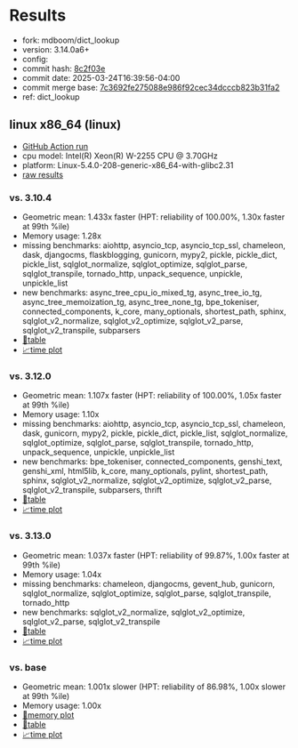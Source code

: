 # Results

- fork: mdboom/dict_lookup
- version: 3.14.0a6+
- config: 
- commit hash: [8c2f03e](https://github.com/mdboom/cpython/commit/8c2f03e)
- commit date: 2025-03-24T16:39:56-04:00
- commit merge base: [7c3692fe275088e986f92cec34dcccb823b31fa2](https://github.com/python/cpython/commit/7c3692fe275088e986f92cec34dcccb823b31fa2)
- ref: dict_lookup

## linux x86_64 (linux)

- [GitHub Action run](https://github.com/faster-cpython/benchmarking/actions/runs/14045456245)
- cpu model: Intel(R) Xeon(R) W-2255 CPU @ 3.70GHz
- platform: Linux-5.4.0-208-generic-x86_64-with-glibc2.31
- [raw results](bm-20250324-linux-x86_64-mdboom-dict_lookup-3.14.0a6%2B-8c2f03e.json)

### vs. 3.10.4

- Geometric mean: 1.433x faster (HPT: reliability of 100.00%, 1.30x faster at 99th %ile)
- Memory usage: 1.28x
- missing benchmarks: aiohttp, asyncio_tcp, asyncio_tcp_ssl, chameleon, dask, djangocms, flaskblogging, gunicorn, mypy2, pickle, pickle_dict, pickle_list, sqlglot_normalize, sqlglot_optimize, sqlglot_parse, sqlglot_transpile, tornado_http, unpack_sequence, unpickle, unpickle_list
- new benchmarks: async_tree_cpu_io_mixed_tg, async_tree_io_tg, async_tree_memoization_tg, async_tree_none_tg, bpe_tokeniser, connected_components, k_core, many_optionals, shortest_path, sphinx, sqlglot_v2_normalize, sqlglot_v2_optimize, sqlglot_v2_parse, sqlglot_v2_transpile, subparsers
- [📄table](bm-20250324-linux-x86_64-mdboom-dict_lookup-3.14.0a6%2B-8c2f03e-vs-3.10.4.md)
- [📈time plot](bm-20250324-linux-x86_64-mdboom-dict_lookup-3.14.0a6%2B-8c2f03e-vs-3.10.4.svg)

### vs. 3.12.0

- Geometric mean: 1.107x faster (HPT: reliability of 100.00%, 1.05x faster at 99th %ile)
- Memory usage: 1.10x
- missing benchmarks: aiohttp, asyncio_tcp, asyncio_tcp_ssl, chameleon, dask, gunicorn, mypy2, pickle, pickle_dict, pickle_list, sqlglot_normalize, sqlglot_optimize, sqlglot_parse, sqlglot_transpile, tornado_http, unpack_sequence, unpickle, unpickle_list
- new benchmarks: bpe_tokeniser, connected_components, genshi_text, genshi_xml, html5lib, k_core, many_optionals, pylint, shortest_path, sphinx, sqlglot_v2_normalize, sqlglot_v2_optimize, sqlglot_v2_parse, sqlglot_v2_transpile, subparsers, thrift
- [📄table](bm-20250324-linux-x86_64-mdboom-dict_lookup-3.14.0a6%2B-8c2f03e-vs-3.12.0.md)
- [📈time plot](bm-20250324-linux-x86_64-mdboom-dict_lookup-3.14.0a6%2B-8c2f03e-vs-3.12.0.svg)

### vs. 3.13.0

- Geometric mean: 1.037x faster (HPT: reliability of 99.87%, 1.00x faster at 99th %ile)
- Memory usage: 1.04x
- missing benchmarks: chameleon, djangocms, gevent_hub, gunicorn, sqlglot_normalize, sqlglot_optimize, sqlglot_parse, sqlglot_transpile, tornado_http
- new benchmarks: sqlglot_v2_normalize, sqlglot_v2_optimize, sqlglot_v2_parse, sqlglot_v2_transpile
- [📄table](bm-20250324-linux-x86_64-mdboom-dict_lookup-3.14.0a6%2B-8c2f03e-vs-3.13.0.md)
- [📈time plot](bm-20250324-linux-x86_64-mdboom-dict_lookup-3.14.0a6%2B-8c2f03e-vs-3.13.0.svg)

### vs. base

- Geometric mean: 1.001x slower (HPT: reliability of 86.98%, 1.00x slower at 99th %ile)
- Memory usage: 1.00x
- [🧠memory plot](bm-20250324-linux-x86_64-mdboom-dict_lookup-3.14.0a6%2B-8c2f03e-vs-base-mem.svg)
- [📄table](bm-20250324-linux-x86_64-mdboom-dict_lookup-3.14.0a6%2B-8c2f03e-vs-base.md)
- [📈time plot](bm-20250324-linux-x86_64-mdboom-dict_lookup-3.14.0a6%2B-8c2f03e-vs-base.svg)

